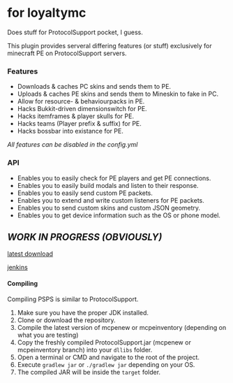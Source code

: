 # for loyaltymc
Does stuff for ProtocolSupport pocket, I guess. 

This plugin provides serveral differing features (or stuff) exclusively for minecraft PE on ProtocolSupport servers.
### Features
* Downloads & caches PC skins and sends them to PE.
* Uploads & caches PE skins and sends them to Mineskin to fake in PC.
* Allow for resource- & behaviourpacks in PE.
* Hacks Bukkit-driven dimensionswitch for PE.
* Hacks itemframes & player skulls for PE.
* Hacks teams (Player prefix & suffix) for PE.
* Hacks bossbar into existance for PE.

_All features can be disabled in the config.yml_
### API
* Enables you to easily check for PE players and get PE connections.
* Enables you to easily build modals and listen to their response.
* Enables you to easily send custom PE packets.
* Enables you to extend and write custom listeners for PE packets.
* Enables you to send custom skins and custom JSON geometry.
* Enables you to get device information such as the OS or phone model.

## *_WORK IN PROGRESS (OBVIOUSLY)_*

[latest download](http://panel.dragonlight.tk:9090/job/LoyaltyMC-PSPS/lastSuccessfulBuild/artifact/target/ProtocolSupport-PSPE-Wesley-5.jar)

[jenkins](http://panel.dragonlight.tk:9090)

#### Compiling
Compiling PSPS is similar to ProtocolSupport.
1. Make sure you have the proper JDK installed.
2. Clone or download the repository.
3. Compile the latest version of mcpenew or mcpeinventory (depending on what you are testing)
4. Copy the freshly compiled ProtocolSupport.jar (mcpenew or mcpeinventory branch) into your `dllibs` folder.
5. Open a terminal or CMD and navigate to the root of the project.
6. Execute `gradlew jar` or `./gradlew jar` depending on your OS.
7. The compiled JAR will be inside the `target` folder.

